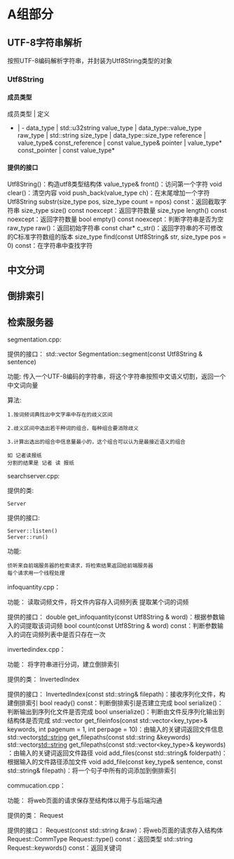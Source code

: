# A组部分

## UTF-8字符串解析

按照UTF-8编码解析字符串，并封装为Utf8String类型的对象

### Utf8String

#### 成员类型

成员类型 | 定义
- | -
data_type | std::u32string
value_type | data_type::value_type
raw_type | std::string
size_type | data_type::size_type
reference | value_type&
const_reference | const value_type&
pointer | value_type*
const_pointer | const value_type*

#### 提供的接口

Utf8String()：构造utf8类型结构体
value_type& front()：访问第一个字符
void clear()：清空内容
void push_back(value_type ch)：在末尾增加一个字符
Utf8String substr(size_type pos, size_type count = npos) const：返回截取字符串
size_type size() const noexcept：返回字符数量
size_type length() const noexcept：返回字符数量
bool empty() const noexcept：判断字符串是否为空
raw_type raw()：返回初始字符串
const char* c_str()：返回字符串的不可修改的C标准字符数组的版本
size_type find(const Utf8String& str, size_type pos = 0) const：在字符串中查找字符

## 中文分词

## 倒排索引

## 检索服务器

segmentation.cpp:

提供的接口：
    std::vector<Utf8String> Segmentation::segment(const Utf8String & sentence)

功能:
    传入一个UTF-8编码的字符串，将这个字符串按照中文语义切割，返回一个中文词向量

算法:
    
    1.按词频词典找出中文字串中存在的歧义区间
    
    2.歧义区间中选出若干种词的组合，每种组合要消除歧义
    
    3.计算出选出的组合中信息量最小的，这个组合可以认为是最接近语义的组合
    
    如 记者读报纸
    分割的结果是 记者 读 报纸

searchserver.cpp:

提供的类: 

    Server 

提供的接口:

    Server::listen()
    Server::run()
功能:

    侦听来自前端服务器的检索请求，将检索结果返回给前端服务器
    每个请求用一个线程处理

infoquantity.cpp：

功能：
    读取词频文件，将文件内容存入词频列表
    提取某个词的词频

提供的接口：
    double get_infoquantity(const Utf8String & word)：根据参数输入的词提取该词词频
    bool count(const Utf8String & word) const：判断参数输入的词在词频列表中是否只存在一次

invertedindex.cpp：

功能：
    将字符串进行分词，建立倒排索引

提供的类：
    InvertedIndex

提供的接口：
    InvertedIndex(const std::string& filepath)：接收序列化文件，构建倒排索引
    bool ready() const：判断倒排索引是否建立完成
    bool serialize()：判断输出到序列化文件是否完成
    bool unserialize()：判断由文件反序列化输出到结构体是否完成
    std::vector<FileInfoWithAllKeywords> get_fileinfos(const std::vector<key_type>& keywords, int pagenum = 1, int perpage = 10)：由输入的关键词返回文件信息
    std::vector<std::string> get_filepaths(const std::string &keywords)
    std::vector<std::string> get_filepaths(const std::vector<key_type>& keywords) ：由输入的关键词返回文件路径
    void add_files(const std::string& folderpath)：根据输入的文件路径添加文件
    void add_file(const key_type& sentence, const std::string& filepath)：将一个句子中所有的词添加到倒排索引

commucation.cpp：

功能：
    将web页面的请求保存至结构体以用于与后端沟通

提供的类：
    Request

提供的接口：
    Request(const std::string &raw)：将web页面的请求存入结构体
    Request::CommType Request::type() const：返回类型
    std::string Request::keywords() const：返回关键词